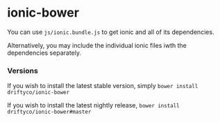 # ionic-bower

You can use `js/ionic.bundle.js` to get ionic and all of its dependencies.

Alternatively, you may include the individual ionic files iwth the dependencies separately.

### Versions

If you wish to install the latest stable version, simply `bower install driftyco/ionic-bower`

If you wish to install the latest nightly release, `bower install driftyco/ionic-bower#master`
